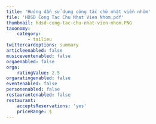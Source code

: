 ```yaml
---
title: 'Hướng dẫn sử dụng công tắc chữ nhật viền nhôm'
file: 'HDSD Cong Tac Chu Nhat Vien Nhom.pdf'
thumbnail: hdsd-cong-tac-chu-nhat-vien-nhom.PNG
taxonomy:
    category:
        - tailieu
twittercardoptions: summary
articleenabled: false
musiceventenabled: false
orgaenabled: false
orga:
    ratingValue: 2.5
orgaratingenabled: false
eventenabled: false
personenabled: false
restaurantenabled: false
restaurant:
    acceptsReservations: 'yes'
    priceRange: $
---
```


